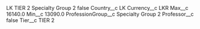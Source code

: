 <?xml version="1.0" encoding="UTF-8"?>
<CustomMetadata xmlns="http://soap.sforce.com/2006/04/metadata" xmlns:xsi="http://www.w3.org/2001/XMLSchema-instance" xmlns:xsd="http://www.w3.org/2001/XMLSchema">
    <label>LK TIER 2 Specialty Group 2</label>
    <protected>false</protected>
    <values>
        <field>Country__c</field>
        <value xsi:type="xsd:string">LK</value>
    </values>
    <values>
        <field>Currency__c</field>
        <value xsi:type="xsd:string">LKR</value>
    </values>
    <values>
        <field>Max__c</field>
        <value xsi:type="xsd:double">16140.0</value>
    </values>
    <values>
        <field>Min__c</field>
        <value xsi:type="xsd:double">13090.0</value>
    </values>
    <values>
        <field>ProfessionGroup__c</field>
        <value xsi:type="xsd:string">Specialty Group 2</value>
    </values>
    <values>
        <field>Professor__c</field>
        <value xsi:type="xsd:boolean">false</value>
    </values>
    <values>
        <field>Tier__c</field>
        <value xsi:type="xsd:string">TIER 2</value>
    </values>
</CustomMetadata>
